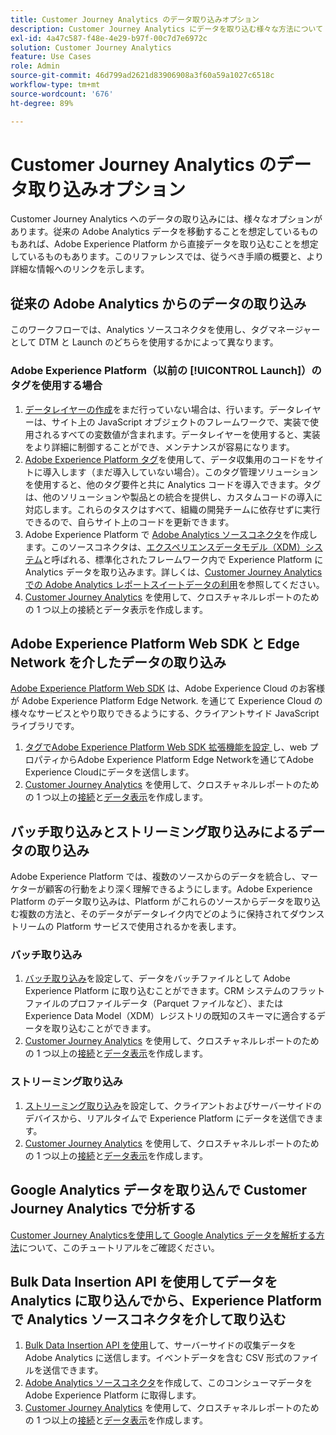```yaml
---
title: Customer Journey Analytics のデータ取り込みオプション
description: Customer Journey Analytics にデータを取り込む様々な方法について
exl-id: 4a47c587-f48e-4e29-b97f-00c7d7e6972c
solution: Customer Journey Analytics
feature: Use Cases
role: Admin
source-git-commit: 46d799ad2621d83906908a3f60a59a1027c6518c
workflow-type: tm+mt
source-wordcount: '676'
ht-degree: 89%

---
```


# Customer Journey Analytics のデータ取り込みオプション

Customer Journey Analytics へのデータの取り込みには、様々なオプションがあります。従来の Adobe Analytics データを移動することを想定しているものもあれば、Adobe Experience Platform から直接データを取り込むことを想定しているものもあります。このリファレンスでは、従うべき手順の概要と、より詳細な情報へのリンクを示します。

## 従来の Adobe Analytics からのデータの取り込み

このワークフローでは、Analytics ソースコネクタを使用し、タグマネージャーとして DTM と Launch のどちらを使用するかによって異なります。

### Adobe Experience Platform（以前の [!UICONTROL Launch]）のタグを使用する場合

1. [データレイヤーの作成](https://experienceleague.adobe.com/docs/analytics/implementation/prepare/data-layer.html?lang=ja)をまだ行っていない場合は、行います。データレイヤーは、サイト上の JavaScript オブジェクトのフレームワークで、実装で使用されるすべての変数値が含まれます。データレイヤーを使用すると、実装をより詳細に制御することができ、メンテナンスが容易になります。
1. [Adobe Experience Platform タグ](https://experienceleague.adobe.com/docs/analytics/implementation/launch/overview.html?lang=ja)を使用して、データ収集用のコードをサイトに導入します（まだ導入していない場合）。このタグ管理ソリューションを使用すると、他のタグ要件と共に Analytics コードを導入できます。タグは、他のソリューションや製品との統合を提供し、カスタムコードの導入に対応します。これらのタスクはすべて、組織の開発チームに依存せずに実行できるので、自らサイト上のコードを更新できます。
1. Adobe Experience Platform で [Adobe Analytics ソースコネクタ](https://experienceleague.adobe.com/docs/experience-platform/sources/ui-tutorials/create/adobe-applications/analytics.html?lang=ja)を作成します。このソースコネクタは、[エクスペリエンスデータモデル（XDM）システム](https://experienceleague.adobe.com/docs/experience-platform/xdm/home.html?lang=ja)と呼ばれる、標準化されたフレームワーク内で Experience Platform に Analytics データを取り込みます。詳しくは、[Customer Journey Analytics での Adobe Analytics レポートスイートデータの利用](/help/getting-started/aa-vs-cja/aa-data-in-cja.md)を参照してください。
1. [Customer Journey Analytics](https://experienceleague.adobe.com/docs/analytics-platform/using/cja-overview/cja-getting-started.html?lang=ja) を使用して、クロスチャネルレポートのための 1 つ以上の接続とデータ表示を作成します。

## Adobe Experience Platform Web SDK と Edge Network を介したデータの取り込み

[Adobe Experience Platform Web SDK](https://experienceleague.adobe.com/docs/experience-platform/edge/home.html?lang=ja) は、Adobe Experience Cloud のお客様が Adobe Experience Platform Edge Network. を通じて Experience Cloud の様々なサービスとやり取りできるようにする、クライアントサイド JavaScript ライブラリです。

1. [ タグでAdobe Experience Platform Web SDK 拡張機能を設定 ](https://experienceleague.adobe.com/docs/experience-platform/tags/extensions/adobe/sdk/overview.html?lang=ja) し、web プロパティからAdobe Experience Platform Edge Networkを通じてAdobe Experience Cloudにデータを送信します。
1. [Customer Journey Analytics](https://experienceleague.adobe.com/docs/analytics-platform/using/cja-overview/cja-getting-started.html?lang=ja) を使用して、クロスチャネルレポートのための 1 つ以上の[接続](/help/connections/create-connection.md)と[データ表示](/help/data-views/data-views.md)を作成します。

## バッチ取り込みとストリーミング取り込みによるデータの取り込み

Adobe Experience Platform では、複数のソースからのデータを統合し、マーケターが顧客の行動をより深く理解できるようにします。Adobe Experience Platform のデータ取り込みは、Platform がこれらのソースからデータを取り込む複数の方法と、そのデータがデータレイク内でどのように保持されてダウンストリームの Platform サービスで使用されるかを表します。

### バッチ取り込み

1. [バッチ取り込み](https://experienceleague.adobe.com/docs/experience-platform/ingestion/batch/overview.html?lang=ja#batch)を設定して、データをバッチファイルとして Adobe Experience Platform に取り込むことができます。CRM システムのフラットファイルのプロファイルデータ（Parquet ファイルなど）、または Experience Data Model（XDM）レジストリの既知のスキーマに適合するデータを取り込むことができます。
1. [Customer Journey Analytics](https://experienceleague.adobe.com/docs/analytics-platform/using/cja-overview/cja-getting-started.html?lang=ja) を使用して、クロスチャネルレポートのための 1 つ以上の[接続](/help/connections/create-connection.md)と[データ表示](/help/data-views/data-views.md)を作成します。

### ストリーミング取り込み

1. [ストリーミング取り込み](https://experienceleague.adobe.com/docs/experience-platform/ingestion/streaming/overview.html?lang=ja#streaming)を設定して、クライアントおよびサーバーサイドのデバイスから、リアルタイムで Experience Platform にデータを送信できます。
1. [Customer Journey Analytics](https://experienceleague.adobe.com/docs/analytics-platform/using/cja-overview/cja-getting-started.html?lang=ja) を使用して、クロスチャネルレポートのための 1 つ以上の[接続](/help/connections/create-connection.md)と[データ表示](/help/data-views/data-views.md)を作成します。

## Google Analytics データを取り込んで Customer Journey Analytics で分析する

[Customer Journey Analyticsを使用して Google Analytics データを解析する方法](https://experienceleague.adobe.com/docs/platform-learn/comprehensive-technical-tutorial-v22/module12/ex5.html)について、このチュートリアルをご確認ください。

## Bulk Data Insertion API を使用してデータを Analytics に取り込んでから、Experience Platformで Analytics ソースコネクタを介して取り込む

1. [Bulk Data Insertion API を使用](https://www.adobe.io/apis/experiencecloud/analytics/docs.html#!AdobeDocs/analytics-2.0-apis/master/bdia.md)して、サーバーサイドの収集データを Adobe Analytics に送信します。イベントデータを含む CSV 形式のファイルを送信できます。
1. [Adobe Analytics ソースコネクタ](https://experienceleague.adobe.com/docs/experience-platform/sources/ui-tutorials/create/adobe-applications/analytics.html?lang=ja)を作成して、このコンシューマデータを Adobe Experience Platform に取得します。
1. [Customer Journey Analytics](https://experienceleague.adobe.com/docs/analytics-platform/using/cja-overview/cja-getting-started.html?lang=ja) を使用して、クロスチャネルレポートのための 1 つ以上の[接続](/help/connections/create-connection.md)と[データ表示](/help/data-views/data-views.md)を作成します。
